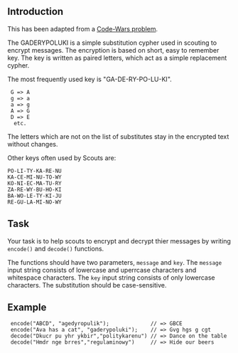 ## Introduction
This has been adapted from a [Code-Wars problem](https://www.codewars.com/kata/592b7b16281da94068000107).

The GADERYPOLUKI is a simple substitution cypher used in scouting to encrypt messages. The encryption is based on short, easy to remember key. The key is written as paired letters, which act as a simple replacement cypher.

The most frequently used key is "GA-DE-RY-PO-LU-KI".
```
 G => A
 g => a
 a => g
 A => G
 D => E
  etc.
```

The letters which are not on the list of substitutes stay in the encrypted text without changes.

Other keys often used by Scouts are:
```
PO-LI-TY-KA-RE-NU
KA-CE-MI-NU-TO-WY
KO-NI-EC-MA-TU-RY
ZA-RE-WY-BU-HO-KI
BA-WO-LE-TY-KI-JU
RE-GU-LA-MI-NO-WY
```

## Task

Your task is to help scouts to encrypt and decrypt thier messages by writing `encode()` and `decode()` functions.

The functions should have two parameters, `message` and `key`.
The `message` input string consists of lowercase and uperrcase characters and whitespace characters.
The `key` input string consists of only lowercase characters.
The substitution should be case-sensitive.

## Example
```
 encode("ABCD", "agedyropulik");             // => GBCE 
 encode("Ava has a cat", "gaderypoluki");    // => Gvg hgs g cgt 
 decode("Dkucr pu yhr ykbir","politykarenu") // => Dance on the table
 decode("Hmdr nge brres","regulaminowy")     // => Hide our beers
```
